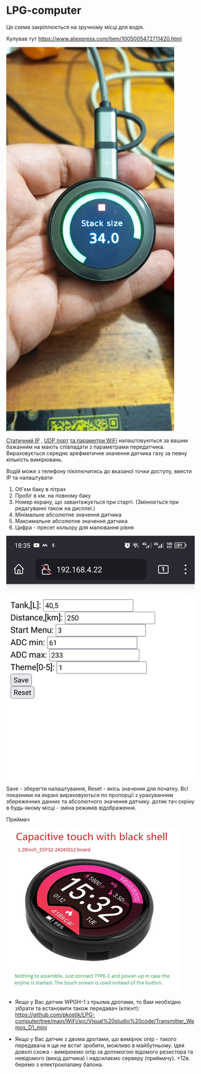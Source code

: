 # LPG-computer

Ця схема закріплюється на зручному місці для водія.

Купував тут
https://www.aliexpress.com/item/1005005472711420.html

![Ось так виглядає](gauge.jpg)

[Статичний IP](src/networking.h#L19) , [UDP порт](src/networking.h#L23) 
[та параметри WiFi](src/networking.h#L67) налаштовуються за вашим бажанням на мають співпадати з параметрами передатчика.
Вираховується середнє арефметичне значення датчика газу за певну кількість вимірювань.

Водій може з телефону пікллючитись до вказаної точки доступу, ввести IP та налаштувати

1. Об'єм баку в літрах
2. Пробіг в км. на повному баку
3. Номер екрану, що завантажується при старті. (Змінюється при редагуванні також на дисплеї.)
4. Мінімальне абсолютне значення датчика 
5. Максимальне абсолютне значення датчика
6. Цифра - пресет кольору для малювання рівня

![Приклад налаштувань](settings_web_server.jpg) 

Save - зберегти налаштування, Reset - якісь значення для початку.
Всі показники на екрані вираховуються по пропорції з урахуванням збереженних данних та абсолютного значення датчику.
дотик тач скріну в будь-якому місці - зміна режимів відображення.

Приймач

![Схема приймача (сервер)](schematic_assembly.jpg)

* Якщо у Вас датчик WPGH-1 з трьома дротами, то Вам необхідно зібрати та встановити також передавач (клієнт):
https://github.com/pkostik/LPG-computer/tree/main/WiFi/src/Visual%20studio%20code/Transmitter_Wemos_D1_mini

* Якщо у Вас датчик з двома дротами, що вимірює опір - такого передавача я ще не встиг зробити, можливо в майбутньому. 
Ідея доволі схожа - вимірюємо опір за допомогою відомого резистора та невідомого (вихід датчика) і надсилаємо серверу (приймачу).
+12в. беремо з електроклапану балона. 